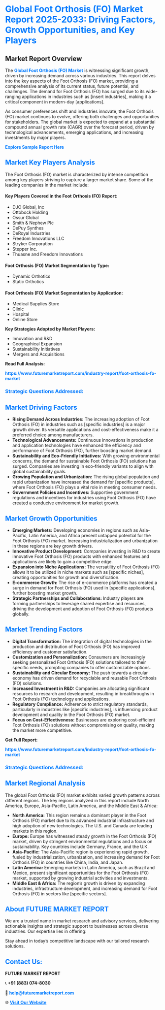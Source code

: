 <h1 style="color: #007BFF;">Global Foot Orthosis (FO) Market Report 2025-2033: Driving Factors, Growth Opportunities, and Key Players</h1>

<section id="overview">
<h2>Market Report Overview</h2>
<p>The <a href="https://www.futuremarketreport.com/industry-report/foot-orthosis-fo-market" style="color: #007BFF; text-decoration: none;"><strong>Global Foot Orthosis (FO) Market</strong></a> is witnessing significant growth, driven by increasing demand across various industries. This report delves into the key aspects of the Foot Orthosis (FO) market, providing a comprehensive analysis of its current status, future potential, and challenges. The demand for Foot Orthosis (FO) has surged due to its wide-ranging applications in industries such as [insert industries], making it a critical component in modern-day [applications].</p>
<p>As consumer preferences shift and industries innovate, the Foot Orthosis (FO) market continues to evolve, offering both challenges and opportunities for stakeholders. The global market is expected to expand at a substantial compound annual growth rate (CAGR) over the forecast period, driven by technological advancements, emerging applications, and increasing investments by major players.</p>
</section>

<section id="overview">
<p><a href="https://www.futuremarketreport.com/request-sample/reportId=79071" style="color: #007BFF; text-decoration: none;"><strong>Explore Sample Report Here</strong></a></p>
</section>

<section id="key-players">
<h2 style="color: #007BFF;">Market Key Players Analysis</h2>
<p>The Foot Orthosis (FO) market is characterized by intense competition among key players striving to capture a larger market share. Some of the leading companies in the market include:</p>
<h4>Key Players Covered in the Foot Orthosis (FO) Report:</h4>
<ul><li>DJO Global, Inc</li><li>Ottobock Holding</li><li>Ossur Global</li><li>Smith &amp; Nephew Plc</li><li>DePuy Synthes</li><li>DeRoyal Industries</li><li>Freedom Innovations LLC</li><li>Stryker Corporation</li><li>Stepper Inc.</li><li>Thuasne and Freedom Innovations</li></ul>
<h4>Foot Orthosis (FO) Market Segmentation by Type:</h4>
<ul><li>Dynamic Orthotics</li><li>Static Orthotics</li></ul>

<h4>Foot Orthosis (FO) Market Segmentation by Application:</h4>
<ul><li>Medical Supplies Store</li><li>Clinic</li><li>Hospital</li><li>Online Store</li></ul>
<p><strong>Key Strategies Adopted by Market Players:</strong></p>
<ul>
<li>Innovation and R&D</li>
<li>Geographical Expansion</li>
<li>Sustainability Initiatives</li>
<li>Mergers and Acquisitions</li>
</ul>
</section>

<section>
<p><strong>Read Full Analysis: </strong></p><a href="https://www.futuremarketreport.com/industry-report/foot-orthosis-fo-market" style="color: #007BFF; text-decoration: none;"><strong>https://www.futuremarketreport.com/industry-report/foot-orthosis-fo-market</strong></a>
<h3 style="color: #007BFF;">Strategic Questions Addressed:</h3>
</section>

<section id="driving-factors">
<h2 style="color: #007BFF;">Market Driving Factors</h2>
<ul>
<li><strong>Rising Demand Across Industries:</strong> The increasing adoption of Foot Orthosis (FO) in industries such as [specific industries] is a major growth driver. Its versatile applications and cost-effectiveness make it a preferred choice among manufacturers.</li>
<li><strong>Technological Advancements:</strong> Continuous innovations in production and application technologies have enhanced the efficiency and performance of Foot Orthosis (FO), further boosting market demand.</li>
<li><strong>Sustainability and Eco-Friendly Initiatives:</strong> With growing environmental concerns, the demand for sustainable Foot Orthosis (FO) solutions has surged. Companies are investing in eco-friendly variants to align with global sustainability goals.</li>
<li><strong>Growing Population and Urbanization:</strong> The rising global population and rapid urbanization have increased the demand for [specific products], where Foot Orthosis (FO) plays a vital role in meeting consumer needs.</li>
<li><strong>Government Policies and Incentives:</strong> Supportive government regulations and incentives for industries using Foot Orthosis (FO) have created a conducive environment for market growth.</li>
</ul>
</section>

<section id="growth-opportunities">
<h2 style="color: #007BFF;">Market Growth Opportunities</h2>
<ul>
<li><strong>Emerging Markets:</strong> Developing economies in regions such as Asia-Pacific, Latin America, and Africa present untapped potential for the Foot Orthosis (FO) market. Increasing industrialization and urbanization in these regions are key growth drivers.</li>
<li><strong>Innovative Product Development:</strong> Companies investing in R&D to create innovative Foot Orthosis (FO) products with enhanced features and applications are likely to gain a competitive edge.</li>
<li><strong>Expansion into Niche Applications:</strong> The versatility of Foot Orthosis (FO) allows it to be utilized in niche markets such as [specific niches], creating opportunities for growth and diversification.</li>
<li><strong>E-commerce Growth:</strong> The rise of e-commerce platforms has created a surge in demand for Foot Orthosis (FO) used in [specific applications], further boosting market growth.</li>
<li><strong>Strategic Partnerships and Collaborations:</strong> Industry players are forming partnerships to leverage shared expertise and resources, driving the development and adoption of Foot Orthosis (FO) products globally.</li>
</ul>
</section>

<section id="trending-factors">
<h2 style="color: #007BFF;">Market Trending Factors</h2>
<ul>
<li><strong>Digital Transformation:</strong> The integration of digital technologies in the production and distribution of Foot Orthosis (FO) has improved efficiency and customer satisfaction.</li>
<li><strong>Customization and Personalization:</strong> Consumers are increasingly seeking personalized Foot Orthosis (FO) solutions tailored to their specific needs, prompting companies to offer customizable options.</li>
<li><strong>Sustainability and Circular Economy:</strong> The push towards a circular economy has driven demand for recyclable and reusable Foot Orthosis (FO) solutions.</li>
<li><strong>Increased Investment in R&D:</strong> Companies are allocating significant resources to research and development, resulting in breakthroughs in Foot Orthosis (FO) technology and applications.</li>
<li><strong>Regulatory Compliance:</strong> Adherence to strict regulatory standards, particularly in industries like [specific industries], is influencing product development and quality in the Foot Orthosis (FO) market.</li>
<li><strong>Focus on Cost-Effectiveness:</strong> Businesses are exploring cost-efficient Foot Orthosis (FO) solutions without compromising on quality, making the market more competitive.</li>
</ul>
</section>

<section>
<p><strong>Get Full Report: </strong></p><a href="https://www.futuremarketreport.com/industry-report/foot-orthosis-fo-market" style="color: #007BFF; text-decoration: none;"><strong>https://www.futuremarketreport.com/industry-report/foot-orthosis-fo-market</strong></a>
<h3 style="color: #007BFF;">Strategic Questions Addressed:</h3>
</section>


<section id="regional-analysis">
<h2 style="color: #007BFF;">Market Regional Analysis</h2>
<p>The global Foot Orthosis (FO) market exhibits varied growth patterns across different regions. The key regions analyzed in this report include North America, Europe, Asia-Pacific, Latin America, and the Middle East & Africa:</p>
<ul>
<li><strong>North America:</strong> This region remains a dominant player in the Foot Orthosis (FO) market due to its advanced industrial infrastructure and high adoption of new technologies. The U.S. and Canada are leading markets in this region.</li>
<li><strong>Europe:</strong> Europe has witnessed steady growth in the Foot Orthosis (FO) market, driven by stringent environmental regulations and a focus on sustainability. Key countries include Germany, France, and the U.K.</li>
<li><strong>Asia-Pacific:</strong> The Asia-Pacific region is experiencing rapid growth, fueled by industrialization, urbanization, and increasing demand for Foot Orthosis (FO) in countries like China, India, and Japan.</li>
<li><strong>Latin America:</strong> Emerging markets in Latin America, such as Brazil and Mexico, present significant opportunities for the Foot Orthosis (FO) market, supported by growing industrial activities and investments.</li>
<li><strong>Middle East & Africa:</strong> The region’s growth is driven by expanding industries, infrastructure development, and increasing demand for Foot Orthosis (FO) in sectors like [specific sectors].</li>
</ul>
</section>

<footer>
<h2 style="color: #007BFF;">About FUTURE MARKET REPORT</h2>
<p>We are a trusted name in market research and advisory services, delivering actionable insights and strategic support to businesses across diverse industries. Our expertise lies in offering:</p>

<p>Stay ahead in today’s competitive landscape with our tailored research solutions.</p>

<h2 style="color: #007BFF;">Contact Us:</h2>
<p><strong>FUTURE MARKET REPORT</strong></p>
<p>📞 <strong>+91 (883) 074-8030</strong></p>
<p>📧 <strong><a href="mailto:help@futuremarketreport.com" style="color: #007BFF;">help@futuremarketreport.com</a></strong></p>
<p>🌐 <strong><a href="https://www.futuremarketreport.com/" style="color: #007BFF;">Visit Our Website</a></strong></p>
</footer>
